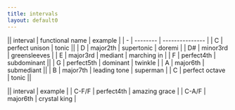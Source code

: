 ```yaml
---
title: intervals
layout: default0
---
```

|| interval | functional name | example |
| - | -------- | --------------- |
| C | perfect unison | tonic ||
| D | major2th | supertonic | doremi |
| D# | minor3rd | greensleeves |
| E | major3rd | mediant | marching in |
| F | perfect4th | subdominant ||
| G | perfect5th | dominant | twinkle |
| A | major6th | submediant ||
| B | major7th | leading tone | superman |
| C | perfect octave | tonic ||

|| interval | example |
| C-F/F | perfect4th | amazing grace |
| C-A/F | major6th | crystal king |
